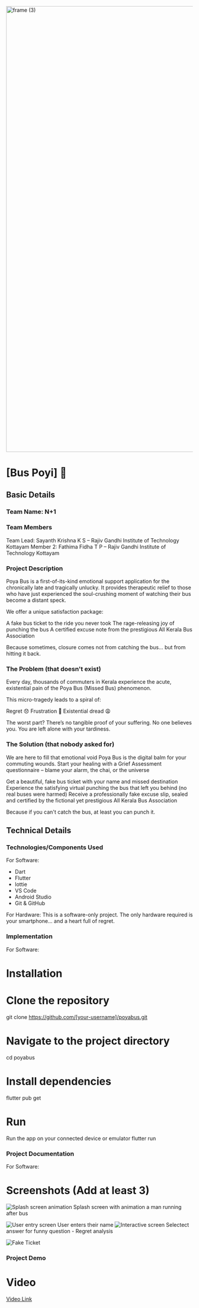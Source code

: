 <img width="3188" height="1202" alt="frame (3)" src="https://github.com/user-attachments/assets/517ad8e9-ad22-457d-9538-a9e62d137cd7" />


# [Bus Poyi] 🎯


## Basic Details
### Team Name: N+1


### Team Members
Team Lead: Sayanth Krishna K S – Rajiv Gandhi Institute of Technology Kottayam
Member 2: Fathima Fidha T P – Rajiv Gandhi Institute of Technology Kottayam


### Project Description
Poya Bus is a first-of-its-kind emotional support application for the chronically late and tragically unlucky. It provides therapeutic relief to those who have just experienced the soul-crushing moment of watching their bus become a distant speck.

We offer a unique satisfaction package:

A fake bus ticket to the ride you never took
The rage-releasing joy of punching the bus 
A certified excuse note from the prestigious All Kerala Bus Association

Because sometimes, closure comes not from catching the bus… but from hitting it back.

### The Problem (that doesn't exist)
Every day, thousands of commuters in Kerala experience the acute, existential pain of the Poya Bus (Missed Bus) phenomenon.

This micro-tragedy leads to a spiral of:

Regret 😞
Frustration 😤
Existential dread 😩

The worst part? There’s no tangible proof of your suffering. No one believes you. You are left alone with your tardiness.



### The Solution (that nobody asked for)
We are here to fill that emotional void 
Poya Bus is the digital balm for your commuting wounds.
Start your healing with a Grief Assessment questionnaire – blame your alarm, the chai, or the universe

Get a beautiful, fake bus ticket with your name and missed destination
Experience the satisfying virtual punching the bus that left you behind (no real buses were harmed)
Receive a professionally fake excuse slip, sealed and certified by the fictional yet prestigious All Kerala Bus Association

Because if you can't catch the bus, at least you can punch it.



## Technical Details
### Technologies/Components Used
For Software:
- Dart
- Flutter
- lottie
- VS Code
- Android Studio
- Git & GitHub

For Hardware:
This is a software-only project.
The only hardware required is your smartphone… and a heart full of regret.

### Implementation
For Software:
# Installation

# Clone the repository
git clone https://github.com/[your-username]/poyabus.git

# Navigate to the project directory
cd poyabus

# Install dependencies
flutter pub get

# Run
Run the app on your connected device or emulator
flutter run

### Project Documentation
For Software:

# Screenshots (Add at least 3)
![Splash screen animation](https://github.com/user-attachments/assets/b410bfbd-428a-4f5d-9128-2e1b4c5b9513)
Splash screen with animation a man running after bus

![User entry screen](https://github.com/user-attachments/assets/832ff298-7f13-4a8a-9788-c431aeae3c65)
User enters their name
![Interactive screen](https://github.com/user-attachments/assets/b0e15ed2-0589-453d-a4b9-57eb6d52fa88)
Selectect answer for funny question - Regret analysis

![Fake Ticket](https://github.com/user-attachments/assets/301591f8-ba99-4620-9532-3858bbcf1d7e)



### Project Demo
# Video
[Video Link](https://drive.google.com/file/d/14VwN5b8b23UquBg80hjGUNDaQBhwpXX8/view?usp=sharing)







